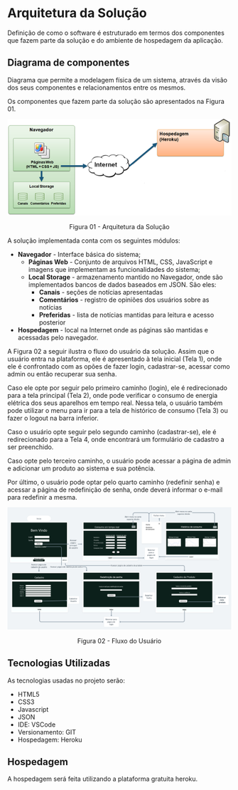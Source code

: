 # Arquitetura da Solução

Definição de como o software é estruturado em termos dos componentes que fazem parte da solução e do ambiente de hospedagem da aplicação.

## Diagrama de componentes

Diagrama que permite a modelagem física de um sistema, através da visão dos seus componentes e relacionamentos entre os mesmos.

Os componentes que fazem parte da solução são apresentados na Figura 01.

![Diagrama de Componentes](img/componentes.png)
<center>Figura 01 - Arquitetura da Solução</center>

A solução implementada conta com os seguintes módulos:
- **Navegador** - Interface básica do sistema;
  - **Páginas Web** - Conjunto de arquivos HTML, CSS, JavaScript e imagens que implementam as funcionalidades do sistema;
   - **Local Storage** - armazenamento mantido no Navegador, onde são implementados bancos de dados baseados em JSON. São eles: 
     - **Canais** - seções de notícias apresentadas 
     - **Comentários** - registro de opiniões dos usuários sobre as notícias
     - **Preferidas** - lista de notícias mantidas para leitura e acesso posterior
 - **Hospedagem** - local na Internet onde as páginas são mantidas e acessadas pelo navegador. 


A Figura 02 a seguir ilustra o fluxo do usuário da solução. Assim que o usuário entra na plataforma, ele é apresentado à tela inicial
(Tela 1), onde ele é confrontado com as opões de fazer login, cadastrar-se, acessar como admin ou então recuperar sua senha.

Caso ele opte por seguir pelo primeiro caminho (login), ele é redirecionado para a tela principal (Tela 2), onde pode verificar o consumo de
energia elétrica dos seus aparelhos em tempo real. Nessa tela, o usuário também pode utilizar o menu para ir para a tela de histórico de consumo (Tela 3) ou fazer o logout na barra inferior.

Caso o usuário opte seguir pelo segundo caminho (cadastrar-se), ele é redirecionado para a Tela 4, onde encontrará um formulário de cadastro a ser preenchido.

Caso opte pelo terceiro caminho, o usuário pode acessar a página de admin e adicionar um produto ao sistema e sua potência.

Por último, o usuário pode optar pelo quarto caminho (redefinir senha) e acessar a página de redefinição de senha, onde deverá informar o e-mail para redefinir a mesma. 

![Exemplo de UserFlow](img/UserFlow.png)
<center>Figura 02 - Fluxo do Usuário</center>


## Tecnologias Utilizadas

As tecnologias usadas no projeto serão:

<ul>
  <li> HTML5
  <li> CSS3
  <li> Javascript
  <li> JSON
  <li> IDE: VSCode
  <li> Versionamento: GIT
  <li> Hospedagem: Heroku
</ul>


## Hospedagem

A hospedagem será feita utilizando a plataforma gratuita heroku. 
